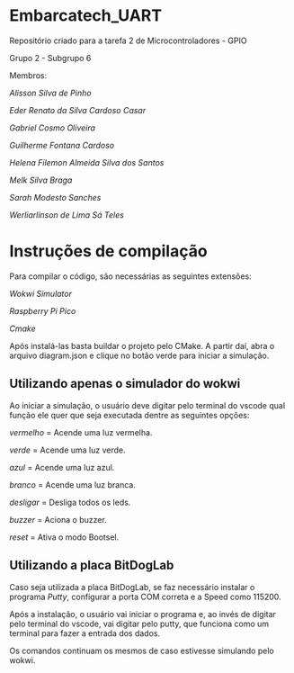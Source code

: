 # Embarcatech_UART
Repositório criado para a tarefa 2 de Microcontroladores - GPIO

Grupo 2 - Subgrupo 6

Membros:

*Alisson Silva de Pinho*

*Eder Renato da Silva Cardoso Casar*

*Gabriel Cosmo Oliveira*

*Guilherme Fontana Cardoso*

*Helena Filemon Almeida Silva dos Santos*

*Melk Silva Braga*

*Sarah Modesto Sanches*

*Werliarlinson de Lima Sá Teles*

# Instruções de compilação

Para compilar o código, são necessárias as seguintes extensões: 

*Wokwi Simulator*

*Raspberry Pi Pico*

*Cmake*

Após instalá-las basta buildar o projeto pelo CMake. A partir daí, abra o arquivo 
diagram.json e clique no botão verde para iniciar a simulação.

## Utilizando apenas o simulador do wokwi

Ao iniciar a simulação, o usuário deve digitar pelo terminal do vscode qual 
função ele quer que seja executada dentre as seguintes opções:

*vermelho* = Acende uma luz vermelha.

*verde* = Acende uma luz verde.

*azul* = Acende uma luz azul.

*branco* = Acende uma luz branca.

*desligar* = Desliga todos os leds.

*buzzer* = Aciona o buzzer.

*reset* = Ativa o modo Bootsel.

## Utilizando a placa BitDogLab

Caso seja utilizada a placa BitDogLab, se faz necessário instalar o programa 
*Putty*, configurar a porta COM correta e a Speed como 115200.

Após a instalação, o usuário vai iniciar o programa e, ao invés de digitar pelo terminal do 
vscode, vai digitar pelo putty, que funciona como um terminal para fazer a entrada dos dados.

Os comandos continuam os mesmos de caso estivesse simulando pelo wokwi.